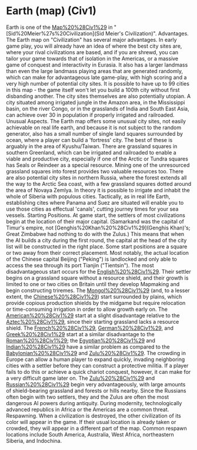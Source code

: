 # Earth (map) (Civ1)

Earth is one of the [Map%20%28Civ1%29](maps) in "[Sid%20Meier%27s%20Civilization](Sid Meier's Civilization)".
Advantages.
The Earth map on "Civilization" has several major advantages. In early game play, you will already have an idea of where the best city sites are, where your rival civilizations are based, and if you are shrewd, you can tailor your game towards that of isolation in the Americas, or a massive game of conquest and interactivity in Eurasia.
It also has a larger landmass than even the large landmass playing areas that are generated randomly, which can make for advantageous late game-play, with high scoring and a very high number of potential city sites. It is possible to have up to 99 cities in this map - the game itself won't let you build a 100th city without first disbanding another.
The city sites themselves are also potentially utopian. A city situated among irrigated jungle in the Amazon area, in the Mississippi basin, on the river Congo, or in the grasslands of India and South East Asia, can achieve over 30 in population if properly irrigated and railroaded.
Unusual Aspects.
The Earth map offers some unusual city sites, not easily achievable on real life earth, and because it is not subject to the random generator, also has a small number of single land squares surrounded by ocean, where a player can build a 'fortress' city. The best of these is arguably in the area of Kyushu/Taiwan.
There are grassland squares in southern Greenland, which can be irrigated and railroaded to enable a viable and productive city, especially if one of the Arctic or Tundra squares has Seals or Reindeer as a special resource. Mining one of the unresourced grassland squares into forest provides two valuable resources too.
There are also potential city sites in northern Russia, where the forest extends all the way to the Arctic Sea coast, with a few grassland squares dotted around the area of Novaya Zemlya. In theory it is possible to irrigate and inhabit the whole of Siberia with populous cities.
Tactically, as in real life Earth, establishing cites where Panama and Suez are situated will enable you to use those cities as effectual 'canals', cutting journey times for your sea vessels.
Starting Positions.
At game start, the settlers of most civilizations begin at the location of their major capital. (Samarkand was the capital of Timur's empire, not [Genghis%20Khan%20%28Civ1%29](Genghis Khan)'s; Great Zimbabwe had nothing to do with the Zulus.) This means that when the AI builds a city during the first round, the capital at the head of the city list will be constructed in the right place.
Some start positions are a square or two away from their correct placement. Most notably, the actual location of the Chinese capital Beijing ("Peking") is landlocked and only able to access the sea through its port Tianjin ("Tientsin").
The most disadvantageous start occurs for the [English%20%28Civ1%29](English). Their settler begins on a grassland square without a resource shield, and their growth is limited to one or two cities on Britain until they develop Mapmaking and begin constructing triremes.
The [Mongol%20%28Civ1%29](Mongols) (and, to a lesser extent, the [Chinese%20%28Civ1%29](Chinese)) start surrounded by plains, which provide copious production shields by the midgame but require relocation or time-consuming irrigation in order to allow growth early on.
The [American%20%28Civ1%29](Americans) start at a slight disadvantage relative to the [Aztec%20%28Civ1%29](Aztecs), since their starting grassland lacks a resource shield. The [French%20%28Civ1%29](French), [German%20%28Civ1%29](Germans), and [Greek%20%28Civ1%29](Greeks) start at a similar disadvantage to the [Roman%20%28Civ1%29](Romans); the [Egyptian%20%28Civ1%29](Egyptians) and [Indian%20%28Civ1%29](Indians) have a similar problem as compared to the [Babylonian%20%28Civ1%29](Babylonians) and [Zulu%20%28Civ1%29](Zulus).
The crowding in Europe can allow a human player to expand quickly, invading neighboring cities with a settler before they can construct a protective militia. If a player fails to do this or achieve a quick chariot conquest, however, it can make for a very difficult game later on.
The [Zulu%20%28Civ1%29](Zulus) and [Russian%20%28Civ1%29](Russians) begin very advantageously, with large amounts of shield-bearing grassland and forests or hills nearby. Since the Russians often begin with two settlers, they and the Zulus are often the most dangerous AI powers during antiquity. During modernity, technologically advanced republics in Africa or the Americas are a common threat.
Respawning.
When a civilization is destroyed, the other civilization of its color will appear in the game. If their usual location is already taken or crowded, they will appear in a different part of the map. Common respawn locations include South America, Australia, West Africa, northeastern Siberia, and Indochina.
